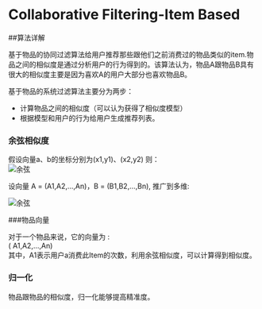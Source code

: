# Collaborative Filtering-Item Based

##算法详解

基于物品的协同过滤算法给用户推荐那些跟他们之前消费过的物品类似的item.物品之间的相似度是通过分析用户的行为得到的。该算法认为，物品A跟物品B具有很大的相似度主要是因为喜欢A的用户大部分也喜欢物品B。  

基于物品的系统过滤算法主要分为两步：  

 * 计算物品之间的相似度（可以认为获得了相似度模型）
 * 根据模型和用户的行为给用户生成推荐列表。
 
### 余弦相似度 

假设向量a、b的坐标分别为(x1,y1)、(x2,y2) 则：  
![余弦](http://b.hiphotos.baidu.com/baike/s%3D200/sign=1f2ad05c79d98d1072d40b31113eb807/b2de9c82d158ccbf5d76f39a1cd8bc3eb0354143.jpg)

设向量 A = (A1,A2,...,An)，B = (B1,B2,...,Bn), 推广到多维:  

![余弦](http://d.hiphotos.baidu.com/baike/s%3D187/sign=50b538a78244ebf869716037eef8d736/0df431adcbef760970e3983b2bdda3cc7dd99ead.jpg)

###物品向量

对于一个物品来说，它的向量为 :  
( A1,A2,...,An)  
其中，A1表示用户a消费此Item的次数，利用余弦相似度，可以计算得到相似度。

### 归一化

物品跟物品的相似度，归一化能够提高精准度。

